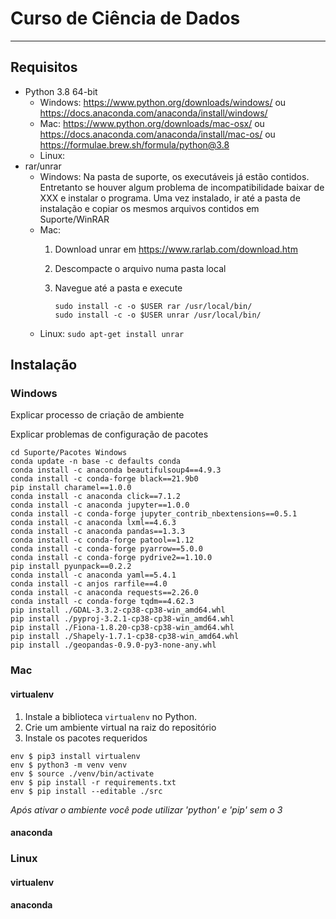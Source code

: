 # Curso de Ciência de Dados

---

## Requisitos
* Python 3.8 64-bit
  * Windows: https://www.python.org/downloads/windows/ ou https://docs.anaconda.com/anaconda/install/windows/
  * Mac: https://www.python.org/downloads/mac-osx/ ou https://docs.anaconda.com/anaconda/install/mac-os/ ou https://formulae.brew.sh/formula/python@3.8
  * Linux: 
* rar/unrar
  * Windows: Na pasta de suporte, os executáveis já estão contidos. 
Entretanto se houver algum problema de incompatibilidade baixar de XXX 
e instalar o programa. Uma vez instalado, ir até a pasta de instalação 
e copiar os mesmos arquivos contidos em Suporte/WinRAR
  * Mac:
    1. Download unrar em https://www.rarlab.com/download.htm
    2. Descompacte o arquivo numa pasta local
    3. Navegue até a pasta e execute 

           sudo install -c -o $USER rar /usr/local/bin/
           sudo install -c -o $USER unrar /usr/local/bin/
  * Linux: ```sudo apt-get install unrar```

## Instalação

### Windows
Explicar processo de criação de ambiente

Explicar problemas de configuração de pacotes
```
cd Suporte/Pacotes Windows
conda update -n base -c defaults conda
conda install -c anaconda beautifulsoup4==4.9.3
conda install -c conda-forge black==21.9b0
pip install charamel==1.0.0
conda install -c anaconda click==7.1.2
conda install -c anaconda jupyter==1.0.0
conda install -c conda-forge jupyter_contrib_nbextensions==0.5.1
conda install -c anaconda lxml==4.6.3
conda install -c anaconda pandas==1.3.3
conda install -c conda-forge patool==1.12
conda install -c conda-forge pyarrow==5.0.0
conda install -c conda-forge pydrive2==1.10.0
pip install pyunpack==0.2.2
conda install -c anaconda yaml==5.4.1
conda install -c anjos rarfile==4.0
conda install -c anaconda requests==2.26.0
conda install -c conda-forge tqdm==4.62.3
pip install ./GDAL-3.3.2-cp38-cp38-win_amd64.whl
pip install ./pyproj-3.2.1-cp38-cp38-win_amd64.whl
pip install ./Fiona-1.8.20-cp38-cp38-win_amd64.whl
pip install ./Shapely-1.7.1-cp38-cp38-win_amd64.whl
pip install ./geopandas-0.9.0-py3-none-any.whl
```

### Mac

#### virtualenv
1. Instale a biblioteca `virtualenv` no Python.
1. Crie um ambiente virtual na raiz do repositório
1. Instale os pacotes requeridos
```
env $ pip3 install virtualenv
env $ python3 -m venv venv
env $ source ./venv/bin/activate
env $ pip install -r requirements.txt
env $ pip install --editable ./src
```
*Após ativar o ambiente você pode utilizar 'python' e 'pip' sem o 3*

#### anaconda

### Linux

#### virtualenv

#### anaconda